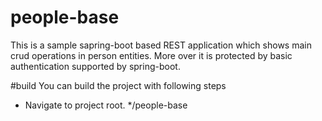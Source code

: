 # people-base
This is a sample sapring-boot based REST application which shows main crud operations in person entities. More over it is protected by basic authentication supported by spring-boot.

#build
You can build the project with following steps
- Navigate to project root. */people-base
